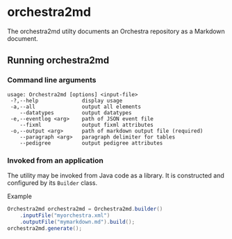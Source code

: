 # orchestra2md

The orchestra2md utilty documents an Orchestra repository as a Markdown document.

## Running orchestra2md

### Command line arguments

```
usage: Orchestra2md [options] <input-file>
 -?,--help              display usage
 -a,--all               output all elements
    --datatypes         output datatypes
 -e,--eventlog <arg>    path of JSON event file
    --fixml             output fixml attributes
 -o,--output <arg>      path of markdown output file (required)
    --paragraph <arg>   paragraph delimiter for tables
    --pedigree          output pedigree attributes
 ```

### Invoked from an application

The utility may be invoked from Java code as a library. It is constructed and configured by its `Builder` class.

Example

```java
Orchestra2md orchestra2md = Orchestra2md.builder()
    .inputFile("myorchestra.xml")
    .outputFile("mymarkdown.md").build();
orchestra2md.generate();
```
